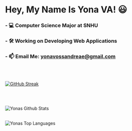 # Hey, My Name Is Yona VA! 😃
### - 💻 Computer Science Major at SNHU
### - 🛠 Working on Developing Web Applications
### - 📫 Email Me: yonavossandreae@gmail.com

<br><br>

[![GitHub Streak](http://github-readme-streak-stats.herokuapp.com?user=yonava&theme=dark)](https://git.io/streak-stats)

<br><br>

<img align="left" alt="Yonas Github Stats" src="https://github-readme-stats.vercel.app/api?username=Yonava&show_icons=true&hide_border=true&theme=synthwave&count_private=true&include_all_commits=true" />

<br><br>

<img align="left" alt="Yonas Top Languages" src="https://github-readme-stats.vercel.app/api/top-langs/?username=Yonava&layout=compact&langs_count=8"/>
